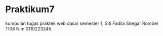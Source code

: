 # Praktikum7
kumpulan tugas praktek web dasar semester 1, Siti Fadila Siregar Rombel TI08  Nim 0110223245
